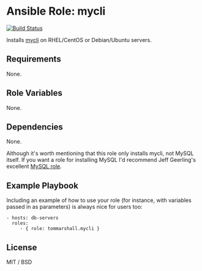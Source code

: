 Ansible Role: mycli
=========

[![Build Status](https://travis-ci.org/tommarshall/ansible-role-mycli.svg?branch=master)](https://travis-ci.org/tommarshall/ansible-role-mycli)

Installs [mycli](http://mycli.net/) on RHEL/CentOS or Debian/Ubuntu servers.

Requirements
------------

None.

Role Variables
--------------

None.

Dependencies
------------

None.

Although it's worth mentioning that this role only installs mycli, not MySQL itself. If you want a role for installing MySQL I'd recommend Jeff Geerling's excellent [MySQL role](https://github.com/geerlingguy/ansible-role-mysql).

Example Playbook
----------------

Including an example of how to use your role (for instance, with variables passed in as parameters) is always nice for users too:

    - hosts: db-servers
      roles:
         - { role: tommarshall.mycli }

License
-------

MIT / BSD
